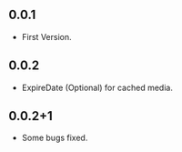 ## 0.0.1

* First Version.

## 0.0.2

* ExpireDate (Optional) for cached media.

## 0.0.2+1

* Some bugs fixed. 
